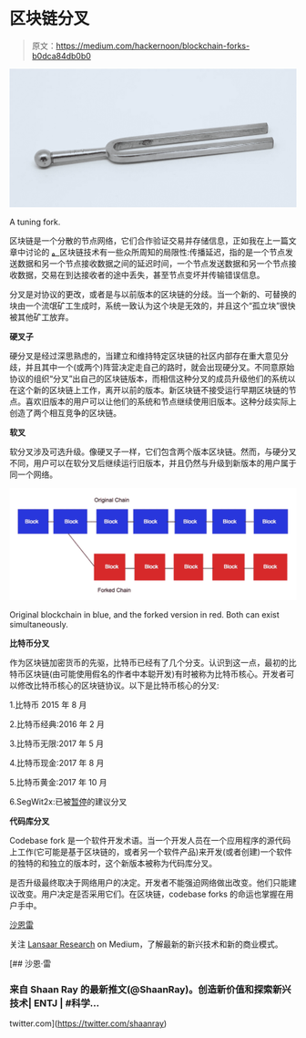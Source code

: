 # 区块链分叉

> 原文：<https://medium.com/hackernoon/blockchain-forks-b0dca84db0b0>

![](img/ac1bdcd59be7b39fc6a1ef3a6639aefb.png)

A tuning fork.

区块链是一个分散的节点网络，它们合作验证交易并存储信息，正如我在上一篇文章中讨论的 [**。**](https://hackernoon.com/blockchain-technology-the-future-of-transactions-6fb557a98fe2)区块链技术有一些众所周知的局限性:传播延迟，指的是一个节点发送数据和另一个节点接收数据之间的延迟时间，一个节点发送数据和另一个节点接收数据，交易在到达接收者的途中丢失，甚至节点变坏并传输错误信息。

分叉是对协议的更改，或者是与以前版本的区块链的分歧。当一个新的、可替换的块由一个流氓矿工生成时，系统一致认为这个块是无效的，并且这个“孤立块”很快被其他矿工放弃。

**硬叉子**

硬分叉是经过深思熟虑的，当建立和维持特定区块链的社区内部存在重大意见分歧，并且其中一个(或两个)阵营决定走自己的路时，就会出现硬分叉。不同意原始协议的组织“分叉”出自己的区块链版本，而相信这种分叉的成员升级他们的系统以在这个新的区块链上工作，离开以前的版本。新区块链不接受运行早期区块链的节点。喜欢旧版本的用户可以让他们的系统和节点继续使用旧版本。这种分歧实际上创造了两个相互竞争的区块链。

**软叉**

软分叉涉及可选升级。像硬叉子一样，它们包含两个版本区块链。然而，与硬分叉不同，用户可以在软分叉后继续运行旧版本，并且仍然与升级到新版本的用户属于同一个网络。

![](img/26e33e070e128a006b913d05611ba4a3.png)

Original blockchain in blue, and the forked version in red. Both can exist simultaneously.

**比特币分叉**

作为区块链加密货币的先驱，比特币已经有了几个分支。认识到这一点，最初的比特币区块链(由可能使用假名的作者中本聪开发)有时被称为比特币核心。开发者可以修改比特币核心的区块链协议。以下是比特币核心的分叉:

1.比特币 2015 年 8 月

2.比特币经典:2016 年 2 月

3.比特币无限:2017 年 5 月

4.比特币现金:2017 年 8 月

5.比特币黄金:2017 年 10 月

6.SegWit2x:已被[暂停](https://cointelegraph.com/news/segwit2xs-failure-confirms-bitcoins-status-as-digital-gold)的建议分叉

**代码库分叉**

Codebase fork 是一个软件开发术语。当一个开发人员在一个应用程序的源代码上工作(它可能是基于区块链的，或者另一个软件产品)来开发(或者创建)一个软件的独特的和独立的版本时，这个新版本被称为代码库分叉。

是否升级最终取决于网络用户的决定。开发者不能强迫网络做出改变。他们只能建议改变。用户决定是否采用它们。在区块链，codebase forks 的命运也掌握在用户手中。

[沙恩雷](http://www.shaanray.com/)

关注 [Lansaar Research](https://medium.com/lansaar) on Medium，了解最新的新兴技术和新的商业模式。

[](https://twitter.com/shaanray) [## 沙恩·雷

### 来自 Shaan Ray 的最新推文(@ShaanRay)。创造新价值和探索新兴技术| ENTJ | #科学…

twitter.com](https://twitter.com/shaanray)